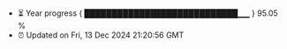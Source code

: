 - ⏳ Year progress { ████████████████████████████▁▁ } 95.05 %
- ⏰ Updated on Fri, 13 Dec 2024 21:20:56 GMT


